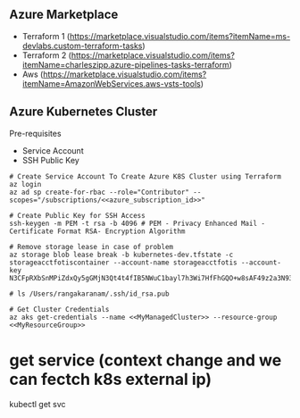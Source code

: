 

## Azure Marketplace

- Terraform 1 (https://marketplace.visualstudio.com/items?itemName=ms-devlabs.custom-terraform-tasks)
- Terraform 2 (https://marketplace.visualstudio.com/items?itemName=charleszipp.azure-pipelines-tasks-terraform)
- Aws (https://marketplace.visualstudio.com/items?itemName=AmazonWebServices.aws-vsts-tools)

## Azure Kubernetes Cluster

Pre-requisites
- Service Account
- SSH Public Key


```
# Create Service Account To Create Azure K8S Cluster using Terraform
az login
az ad sp create-for-rbac --role="Contributor" --scopes="/subscriptions/<<azure_subscription_id>>"

# Create Public Key for SSH Access
ssh-keygen -m PEM -t rsa -b 4096 # PEM - Privacy Enhanced Mail - Certificate Format RSA- Encryption Algorithm

# Remove storage lease in case of problem
az storage blob lease break -b kubernetes-dev.tfstate -c storageacctfotiscontainer --account-name storageacctfotis --account-key N3CFpRXbSnMPiZdxQy5gGMjN3Qt4t4fIB5NWuC1bayl7h3Wi7HfFhGQO+w8sAF49z2a3N93r7piLh4N2zZjS4w==

# ls /Users/rangakaranam/.ssh/id_rsa.pub

# Get Cluster Credentials
az aks get-credentials --name <<MyManagedCluster>> --resource-group <<MyResourceGroup>>
```
# get service (context change and we can fectch k8s external ip)
kubectl get svc